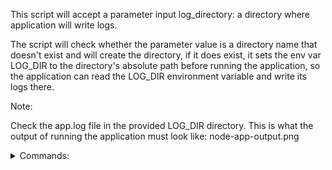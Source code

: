 This script will accept a parameter input log_directory: a directory where 
application will write logs.

The script will check whether the parameter value is a directory name that 
doesn't exist and will create the directory, if it does exist, it sets 
the env var LOG_DIR to the directory's absolute path before running the 
application, so the application can read the LOG_DIR environment variable 
and write its logs there.

Note:

Check the app.log file in the provided LOG_DIR directory. This is what the output of running the application must look like: node-app-output.png

<details>
    <summary>Commands:</summary>

Make file executable with:

    chmod +x extended_install_and_run_with_log.sh

Execute it with the desired log directory as a parameter:

    ./extended_install_and_run_with_log.sh log_ID
</details>
